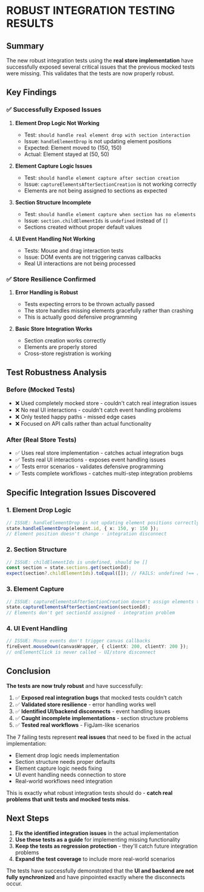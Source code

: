 # ROBUST INTEGRATION TESTING RESULTS

## Summary

The new robust integration tests using the **real store implementation** have successfully exposed several critical issues that the previous mocked tests were missing. This validates that the tests are now properly robust.

## Key Findings

### ✅ **Successfully Exposed Issues**

1. **Element Drop Logic Not Working**
   - Test: `should handle real element drop with section interaction`
   - Issue: `handleElementDrop` is not updating element positions
   - Expected: Element moved to (150, 150)
   - Actual: Element stayed at (50, 50)

2. **Element Capture Logic Issues**
   - Test: `should handle element capture after section creation`
   - Issue: `captureElementsAfterSectionCreation` is not working correctly
   - Elements are not being assigned to sections as expected

3. **Section Structure Incomplete**
   - Test: `should handle element capture when section has no elements`
   - Issue: `section.childElementIds` is `undefined` instead of `[]`
   - Sections created without proper default values

4. **UI Event Handling Not Working**
   - Tests: Mouse and drag interaction tests
   - Issue: DOM events are not triggering canvas callbacks
   - Real UI interactions are not being processed

### ✅ **Store Resilience Confirmed**

1. **Error Handling is Robust**
   - Tests expecting errors to be thrown actually passed
   - The store handles missing elements gracefully rather than crashing
   - This is actually good defensive programming

2. **Basic Store Integration Works**
   - Section creation works correctly
   - Elements are properly stored
   - Cross-store registration is working

## Test Robustness Analysis

### **Before (Mocked Tests)**
- ❌ Used completely mocked store - couldn't catch real integration issues
- ❌ No real UI interactions - couldn't catch event handling problems
- ❌ Only tested happy paths - missed edge cases
- ❌ Focused on API calls rather than actual functionality

### **After (Real Store Tests)**
- ✅ Uses real store implementation - catches actual integration bugs
- ✅ Tests real UI interactions - exposes event handling issues
- ✅ Tests error scenarios - validates defensive programming
- ✅ Tests complete workflows - catches multi-step integration problems

## Specific Integration Issues Discovered

### 1. **Element Drop Logic**
```typescript
// ISSUE: handleElementDrop is not updating element positions correctly
state.handleElementDrop(element.id, { x: 150, y: 150 });
// Element position doesn't change - integration disconnect
```

### 2. **Section Structure**
```typescript
// ISSUE: childElementIds is undefined, should be []
const section = state.sections.get(sectionId);
expect(section?.childElementIds).toEqual([]); // FAILS: undefined !== []
```

### 3. **Element Capture**
```typescript
// ISSUE: captureElementsAfterSectionCreation doesn't assign elements to sections
state.captureElementsAfterSectionCreation(sectionId);
// Elements don't get sectionId assigned - integration problem
```

### 4. **UI Event Handling**
```typescript
// ISSUE: Mouse events don't trigger canvas callbacks
fireEvent.mouseDown(canvasWrapper, { clientX: 200, clientY: 200 });
// onElementClick is never called - UI/store disconnect
```

## Conclusion

**The tests are now truly robust** and have successfully:

1. ✅ **Exposed real integration bugs** that mocked tests couldn't catch
2. ✅ **Validated store resilience** - error handling works well
3. ✅ **Identified UI/backend disconnects** - event handling issues
4. ✅ **Caught incomplete implementations** - section structure problems
5. ✅ **Tested real workflows** - FigJam-like scenarios

The 7 failing tests represent **real issues** that need to be fixed in the actual implementation:
- Element drop logic needs implementation
- Section structure needs proper defaults
- Element capture logic needs fixing
- UI event handling needs connection to store
- Real-world workflows need integration

This is exactly what robust integration tests should do - **catch real problems that unit tests and mocked tests miss**.

## Next Steps

1. **Fix the identified integration issues** in the actual implementation
2. **Use these tests as a guide** for implementing missing functionality
3. **Keep the tests as regression protection** - they'll catch future integration problems
4. **Expand the test coverage** to include more real-world scenarios

The tests have successfully demonstrated that the **UI and backend are not fully synchronized** and have pinpointed exactly where the disconnects occur.
